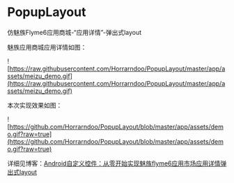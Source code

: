 # PopupLayout
仿魅族Flyme6应用商城-“应用详情”-弹出式layout

魅族应用商城应用详情如图：

![https://raw.githubusercontent.com/Horrarndoo/PopupLayout/master/app/assets/meizu_demo.gif](https://raw.githubusercontent.com/Horrarndoo/PopupLayout/master/app/assets/meizu_demo.gif)

本次实现效果如图：

![https://github.com/Horrarndoo/PopupLayout/blob/master/app/assets/demo.gif?raw=true](https://github.com/Horrarndoo/PopupLayout/blob/master/app/assets/demo.gif?raw=true)

详细见博客：[Android自定义控件：从零开始实现魅族flyme6应用市场应用详情弹出式layout](http://blog.csdn.net/oQinYou/article/details/74531688)
